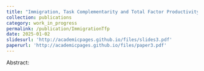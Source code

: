 ```yaml
---
title: "Immigration, Task Complementarity and Total Factor Productivity"
collection: publications
category: work_in_progress
permalink: /publication/ImmigrationTfp
date: 2025-01-02
slidesurl: 'http://academicpages.github.io/files/slides3.pdf'
paperurl: 'http://academicpages.github.io/files/paper3.pdf'
---
```


Abstract: